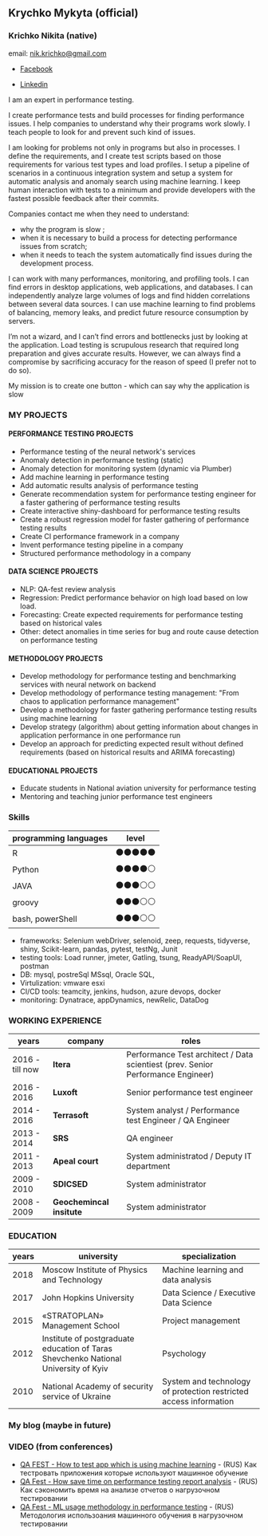 ## Krychko Mykyta (official) 
### Krichko Nikita (native)
email: [nik.krichko@gmail.com](nik.krichko@gmail.com)

* [Facebook](https://www.facebook.com/nik.krichko)

* [Linkedin](https://www.linkedin.com/in/nikita-krychko-9bb14853/)

I am an expert in performance testing.

I create performance tests and build processes for finding performance issues. I help companies to understand why their programs work slowly. I teach people to look for and prevent such kind of issues.

I am looking for problems not only in programs but also in processes. I define the requirements, and I create test scripts based on those requirements for various test types and load profiles. I setup a pipeline of scenarios in a continuous integration system and setup a system for automatic analysis and anomaly search using machine learning. I keep human interaction with tests to a minimum and provide developers with the fastest possible feedback after their commits.


Companies contact me when they need to understand:
- why the program is slow ;
- when it is necessary to build a process for detecting performance issues from scratch;
- when it needs to teach the system automatically find issues during the development process.


I can work with many performances, monitoring, and profiling tools. I can find errors in desktop applications, web applications, and databases. I can independently analyze large volumes of logs and find hidden correlations between several data sources. I can use machine learning to find problems of balancing, memory leaks, and predict future resource consumption by servers.


I’m not a wizard, and I can’t find errors and bottlenecks just by looking at the application. Load testing is scrupulous research that required long preparation and gives accurate results. However, we can always find a compromise by sacrificing accuracy for the reason of speed (I prefer not to do so).

My mission is to create one button - which can say why the application is slow


### MY PROJECTS

#### PERFORMANCE TESTING PROJECTS
    
* Performance testing of the neural network's services
* Anomaly detection in performance testing (static)
* Anomaly detection for monitoring system (dynamic via Plumber)
* Add machine learning in performance testing
* Add automatic results analysis of performance testing
* Generate recommendation system for performance testing engineer for a faster gathering of performance testing results
* Create interactive shiny-dashboard for performance testing results
* Create a robust regression model for faster gathering of performance testing results
* Create CI performance framework in a company
* Invent performance testing pipeline in a company
* Structured performance methodology in a company
        
#### DATA SCIENCE PROJECTS
    
* NLP: QA-fest review analysis
* Regression: Predict performance behavior on high load based on low load.
* Forecasting: Create expected requirements for performance testing based on historical vales
* Other: detect anomalies in time series for bug and route cause detection on performance testing
        
#### METHODOLOGY PROJECTS
    
* Develop methodology for performance testing and benchmarking services with neural network on backend
* Develop methodology of performance testing management: "From chaos to application performance management"
* Develop a methodology for faster gathering performance testing results using machine learning
* Develop strategy (algorithm) about getting information about changes in application performance in one performance run
* Develop an approach for predicting expected result without defined requirements (based on historical results and ARIMA forecasting) 
        
#### EDUCATIONAL PROJECTS

* Educate students in National aviation university for performance testing
* Mentoring and teaching junior performance test engineers

### Skills
programming languages | level 
------|-------
R | :black_circle::black_circle::black_circle::black_circle::black_circle: |
Python | :black_circle::black_circle::black_circle::black_circle::white_circle: |
JAVA | :black_circle::black_circle::black_circle::white_circle::white_circle: |
groovy | :black_circle::black_circle::black_circle::white_circle::white_circle: |
bash, powerShell | :black_circle::black_circle::black_circle::white_circle::white_circle: |
* frameworks: Selenium webDriver, selenoid, zeep, requests, tidyverse, shiny, Scikit-learn, pandas, pytest, testNg, Junit
* testing tools: Load runner, jmeter, Gatling, tsung, ReadyAPI/SoapUI, postman
* DB: mysql, postreSql MSsql, Oracle SQL, 
* Virtulization: vmware esxi
* CI/CD tools: teamcity, jenkins, hudson, azure devops, docker
* monitoring: Dynatrace, appDynamics, newRelic, DataDog


### WORKING EXPERIENCE
years | company | roles
------|---------|-------
2016 - till now | **Itera**			| Performance Test architect / Data scientiest (prev. Senior Performance Engineer)
2016 - 2016     | **Luxoft**			| Senior performance test engineer
2014 - 2016     | **Terrasoft**		| System analyst / Performance test Engineer / QA Engineer
2013 - 2014     | **SRS**			| QA engineer
2011 - 2013     | **Apeal court**		| System administratod / Deputy IT department
2009 - 2010     | **SDICSED**			| System administrator
2008 - 2009     | **Geochemincal insitute**	| System administrator

### EDUCATION
years | university | specialization
------|---------|-------
2018 | Moscow Institute of Physics and Technology | Machine learning and data analysis
2017 | John Hopkins University |  Data Science /  Executive Data Science
2015 | «STRATOPLAN» Management School |  Project management 
2012 | Institute of postgraduate education of Taras Shevchenko National University of Kyiv |  Psychology
2010 | National Academy of security service of Ukraine |  System and technology of protection restricted access information
	

	

### My blog (maybe in future)

### VIDEO (from conferences)

* [QA FEST - How to test app which is using machine learning](https://www.youtube.com/watch?v=BiinK18euhU&list=PLuOBDBq7MW70q24thB9tidD2-2Tysf8FS&index=24&t=0s) - (RUS) Как тестровать приложения которые используют машинное обучение
* [QA Fest - How save time on performance testing report analysis](https://www.youtube.com/watch?v=izLP7f6LEjI) - (RUS) Как сэкономить время на анализе отчетов о нагрузочном тестировании
* [QA Fest - ML usage methodology in performance testing](https://www.youtube.com/watch?v=qQDZfSClO0o&t=0s&index=24&list=PLuOBDBq7MW73zWBY2FX2SQXyOCJWFDq2U) - (RUS) Методология использоания машинного обучения в нагрузочном тестировании
